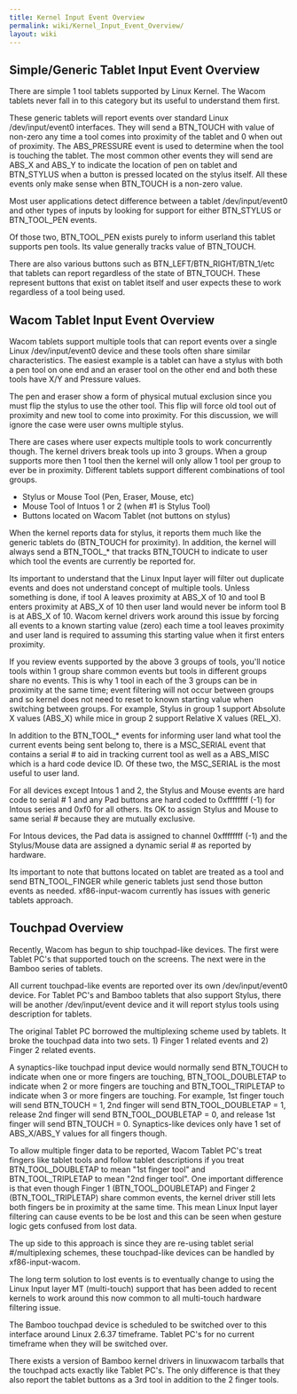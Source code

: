 ```yaml
---
title: Kernel Input Event Overview
permalink: wiki/Kernel_Input_Event_Overview/
layout: wiki
---
```


Simple/Generic Tablet Input Event Overview
------------------------------------------

There are simple 1 tool tablets supported by Linux Kernel. The Wacom
tablets never fall in to this category but its useful to understand them
first.

These generic tablets will report events over standard Linux
/dev/input/event0 interfaces. They will send a BTN\_TOUCH with value of
non-zero any time a tool comes into proximity of the tablet and 0 when
out of proximity. The ABS\_PRESSURE event is used to determine when the
tool is touching the tablet. The most common other events they will send
are ABS\_X and ABS\_Y to indicate the location of pen on tablet and
BTN\_STYLUS when a button is pressed located on the stylus itself. All
these events only make sense when BTN\_TOUCH is a non-zero value.

Most user applications detect difference between a tablet
/dev/input/event0 and other types of inputs by looking for support for
either BTN\_STYLUS or BTN\_TOOL\_PEN events.

Of those two, BTN\_TOOL\_PEN exists purely to inform userland this
tablet supports pen tools. Its value generally tracks value of
BTN\_TOUCH.

There are also various buttons such as BTN\_LEFT/BTN\_RIGHT/BTN\_1/etc
that tablets can report regardless of the state of BTN\_TOUCH. These
represent buttons that exist on tablet itself and user expects these to
work regardless of a tool being used.

Wacom Tablet Input Event Overview
---------------------------------

Wacom tablets support multiple tools that can report events over a
single Linux /dev/input/event0 device and these tools often share
similar characteristics. The easiest example is a tablet can have a
stylus with both a pen tool on one end and an eraser tool on the other
end and both these tools have X/Y and Pressure values.

The pen and eraser show a form of physical mutual exclusion since you
must flip the stylus to use the other tool. This flip will force old
tool out of proximity and new tool to come into proximity. For this
discussion, we will ignore the case were user owns multiple stylus.

There are cases where user expects multiple tools to work concurrently
though. The kernel drivers break tools up into 3 groups. When a group
supports more then 1 tool then the kernel will only allow 1 tool per
group to ever be in proximity. Different tablets support different
combinations of tool groups.

-   Stylus or Mouse Tool (Pen, Eraser, Mouse, etc)
-   Mouse Tool of Intuos 1 or 2 (when \#1 is Stylus Tool)
-   Buttons located on Wacom Tablet (not buttons on stylus)

When the kernel reports data for stylus, it reports them much like the
generic tablets do (BTN\_TOUCH for proximity). In addition, the kernel
will always send a BTN\_TOOL\_\* that tracks BTN\_TOUCH to indicate to
user which tool the events are currently be reported for.

Its important to understand that the Linux Input layer will filter out
duplicate events and does not understand concept of multiple tools.
Unless something is done, if tool A leaves proximity at ABS\_X of 10 and
tool B enters proximity at ABS\_X of 10 then user land would never be
inform tool B is at ABS\_X of 10. Wacom kernel drivers work around this
issue by forcing all events to a known starting value (zero) each time a
tool leaves proximity and user land is required to assuming this
starting value when it first enters proximity.

If you review events supported by the above 3 groups of tools, you'll
notice tools within 1 group share common events but tools in different
groups share no events. This is why 1 tool in each of the 3 groups can
be in proximity at the same time; event filtering will not occur between
groups and so kernel does not need to reset to known starting value when
switching between groups. For example, Stylus in group 1 support
Absolute X values (ABS\_X) while mice in group 2 support Relative X
values (REL\_X).

In addition to the BTN\_TOOL\_\* events for informing user land what
tool the current events being sent belong to, there is a MSC\_SERIAL
event that contains a serial \# to aid in tracking current tool as well
as a ABS\_MISC which is a hard code device ID. Of these two, the
MSC\_SERIAL is the most useful to user land.

For all devices except Intous 1 and 2, the Stylus and Mouse events are
hard code to serial \# 1 and any Pad buttons are hard coded to
0xffffffff (-1) for Intous series and 0xf0 for all others. Its OK to
assign Stylus and Mouse to same serial \# because they are mutually
exclusive.

For Intous devices, the Pad data is assigned to channel 0xffffffff (-1)
and the Stylus/Mouse data are assigned a dynamic serial \# as reported
by hardware.

Its important to note that buttons located on tablet are treated as a
tool and send BTN\_TOOL\_FINGER while generic tablets just send those
button events as needed. xf86-input-wacom currently has issues with
generic tablets approach.

Touchpad Overview
-----------------

Recently, Wacom has begun to ship touchpad-like devices. The first were
Tablet PC's that supported touch on the screens. The next were in the
Bamboo series of tablets.

All current touchpad-like events are reported over its own
/dev/input/event0 device. For Tablet PC's and Bamboo tablets that also
support Stylus, there will be another /dev/input/event device and it
will report stylus tools using description for tablets.

The original Tablet PC borrowed the multiplexing scheme used by tablets.
It broke the touchpad data into two sets. 1) Finger 1 related events and
2) Finger 2 related events.

A synaptics-like touchpad input device would normally send BTN\_TOUCH to
indicate when one or more fingers are touching, BTN\_TOOL\_DOUBLETAP to
indicate when 2 or more fingers are touching and BTN\_TOOL\_TRIPLETAP to
indicate when 3 or more fingers are touching. For example, 1st finger
touch will send BTN\_TOUCH = 1, 2nd finger will send
BTN\_TOOL\_DOUBLETAP = 1, release 2nd finger will send
BTN\_TOOL\_DOUBLETAP = 0, and release 1st finger will send BTN\_TOUCH =
0. Synaptics-like devices only have 1 set of ABS\_X/ABS\_Y values for
all fingers though.

To allow multiple finger data to be reported, Wacom Tablet PC's treat
fingers like tablet tools and follow tablet descriptions if you treat
BTN\_TOOL\_DOUBLETAP to mean "1st finger tool" and BTN\_TOOL\_TRIPLETAP
to mean "2nd finger tool". One important difference is that even though
Finger 1 (BTN\_TOOL\_DOUBLETAP) and Finger 2 (BTN\_TOOL\_TRIPLETAP)
share common events, the kernel driver still lets both fingers be in
proximity at the same time. This mean Linux Input layer filtering can
cause events to be be lost and this can be seen when gesture logic gets
confused from lost data.

The up side to this approach is since they are re-using tablet serial
\#/multiplexing schemes, these touchpad-like devices can be handled by
xf86-input-wacom.

The long term solution to lost events is to eventually change to using
the Linux Input layer MT (multi-touch) support that has been added to
recent kernels to work around this now common to all multi-touch
hardware filtering issue.

The Bamboo touchpad device is scheduled to be switched over to this
interface around Linux 2.6.37 timeframe. Tablet PC's for no current
timeframe when they will be switched over.

There exists a version of Bamboo kernel drivers in linuxwacom tarballs
that the touchpad acts exactly like Tablet PC's. The only difference is
that they also report the tablet buttons as a 3rd tool in addition to
the 2 finger tools.
